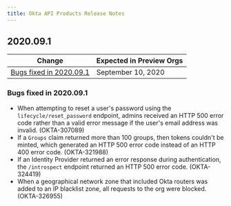 ```yaml
---
title: Okta API Products Release Notes
---
```


## 2020.09.1

| Change                                                    | Expected in Preview Orgs |
| --------------------------------------------------------- | ------------------------ |
| [Bugs fixed in 2020.09.1](#bugs-fixed-in-2020-09-1)       | September 10, 2020           |

### Bugs fixed in 2020.09.1

* When attempting to reset a user's password using the `lifecycle/reset_password` endpoint, admins received an HTTP 500 error code rather than a valid error message if the user's email address was invalid. (OKTA-307089)
* If a `Groups` claim returned more than 100 groups, then tokens couldn't be minted, which generated an HTTP 500 error code instead of an HTTP 400 error code. (OKTA-321988)
* If an Identity Provider returned an error response during authentication, the `/introspect` endpoint returned an HTTP 500 error code. (OKTA-324419)
* When a geographical network zone that included Okta routers was added to an IP blacklist zone, all requests to the org were blocked. (OKTA-326955)
